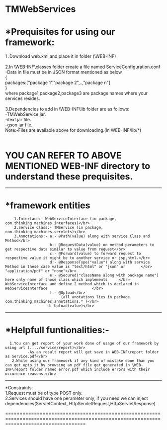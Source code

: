 # TMWebServices
*Prequisites for using our framework:</br>
========================================================

 1 .Download web.xml and place it in folder (\WEB-INF)</br></br>
 2.In \WEB-INF\classes folder create a file named ServiceConfiguration.conf</br> 
 -Data in file must be in JSON format mentioned as below</br>
 {</br> 
 packages:["package 1","package 2",..,"package n"] </br>
 }</br>
 where package1,package2,package3 are package names where your services resides.</br></br>
 3.Dependencies to add in \WEB-INF\lib folder are as follows:</br>
 -TMWebService.jar.</br>
 -itext jar file. </br>
 -gson jar file.    </br> 
 Note:-Files are available above for downloading.(in WEB-INF/lib/*) </br></br>
 
 YOU CAN REFER TO ABOVE MENTIONED WEB-INF directory to understand these prequisites.
 =====================================================================================
---------------------------------------------------------------------------------------------------------------------------------------- 
 
*framework entities
====================
        1.Interface:- WebServiceInterface (in package, com.thinking.machines.interfaces)</br>
        2.Service Class:- TMService (in package, com.thinking.machines.servlets)</br>
        3.Annotations:- a:- @Path(value) along with service Class and Method</br>
                        b:- @RequestData(value) on method perameters to get respective data similar to value from request</br>
                        c:- @Forward(value) to forward request to respective value it might be to another service or jsp,html.</br>
                        d:- @ResponseType("value") along with service Method in these case value is "text/html" or "json" or       </br>                              "application/pdf" or "none"</br>
                        e:- @Secured("className along with package name") here only name of those class which implements     </br>                                     WebServiceInterface and define 2 method which is declared in WebServiceInterface                    </br>   
                        f:- @Upload</br>
                             (all anotations lies in package com.thinking.machines.annotations.* )</br>
                       d:-Upload(value)</br>
 
 ----------------------------------------------------------------------------------------------------------------------------------------
 
 
 *Helpfull funtionalities:-</br>
 ===============================
      1.You can get report of your work done of usage of our framework by using url (..../service/report)</br>
              -As an result report will get save in WEB-INF\report folder as Service.pdf</br>
       2.While using our framework if any kind of mistake done than you can get upto it by browsing an pdf file get generated in \WEB-             INF\report folder named error.pdf which include errors with their occurence reasons.</br>
 
 
 
 -------------------------------------------------------------------------------------------------------------------------------------
 
 *Constraints:-</br>
        1.Request must be of type POST only.</br>
        2.Services should have one perameter only, if you need we can inject dependencies(ServletContext, HttpServletRequest,HttpServletResponse).</br>
        
========================================================================================================================================
